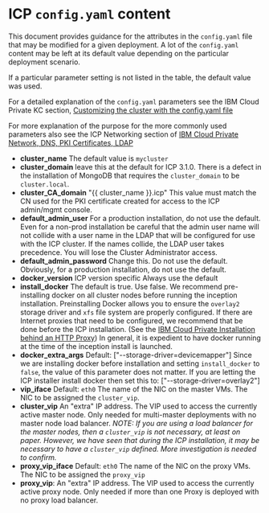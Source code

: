 # ICP `config.yaml` content

This document provides guidance for the attributes in the `config.yaml` file that may be modified for a given deployment.  A lot of the `config.yaml` content may be left at its default value depending on the particular deployment scenario.

If a particular parameter setting is not listed in the table, the default value was used.

For a detailed explanation of the `config.yaml` parameters see the IBM Cloud Private KC section, [Customizing the cluster with the config.yaml file](https://www.ibm.com/support/knowledgecenter/en/SSBS6K_3.1.0/installing/config_yaml.html)

For more explanation of the purpose for the more commonly used parameters also see the ICP Networking section of [IBM Cloud Private Network, DNS, PKI Certificates, LDAP](icp-networks-dns-certs-ldap.md)


- **cluster_name** The default value is `mycluster`
- **cluster_domain**    leave this at the default for ICP 3.1.0. There is a defect in the installation of MongoDB that requires the `cluster_domain` to be `cluster.local`.
- **cluster_CA_domain**  "{{ cluster_name }}.icp"   This value must match the CN used for the PKI certificate created for access to the ICP admin/mgmt console.
- **default_admin_user** For a production installation, do not use the default. Even for a non-prod installation be careful that the admin user name will not collide with a user name in the LDAP that will be configured for use with the ICP cluster.  If the names collide, the LDAP user takes precedence. You will lose the Cluster Administrator access.
- **default_admin_password** Change this. Do not use the default. Obviously, for a production installation, do not use the default.
- **docker_version**   ICP version specific  Always use the default
- **install_docker**   The default is true. Use false. We recommend pre-installing docker on all cluster nodes before running the inception installation. Preinstalling Docker allows you to ensure the `overlay2` storage driver and `xfs` file system are properly configured. If there are Internet proxies that need to be configured, we recommend that be done before the ICP installation. (See the [IBM Cloud Private Installation behind an HTTP Proxy](https://www.ibm.com/support/knowledgecenter/en/SSBS6K_3.1.0/installing/install_proxy.html)) In general, it is expedient to have docker running at the time of the inception install is launched.
- **docker_extra_args** Default: ["--storage-driver=devicemapper"]  Since we are installing docker before installation and setting `install_docker` to `false`, the value of this parameter does not matter.  If you are letting the ICP installer install docker then set this to: ["--storage-driver=overlay2"]
- **vip_iface** Default: `eth0` The name of the NIC on the master VMs. The NIC to be assigned the `cluster_vip`.
- **cluster_vip** An "extra" IP address. The VIP used to access the currently active master node. Only needed for multi-master deployments with no master node load balancer.  *NOTE: If you are using a load balancer for the master nodes, then a `cluster_vip` is not necessary, at least on paper.  However, we have seen that during the ICP installation, it may be necessary to have a `cluster_vip` defined.  More investigation is needed to confirm.*
- **proxy_vip_iface**  Default: `eth0`  The name of the NIC on the proxy VMs. The NIC to be assigned the `proxy_vip`  
- **proxy_vip**: An "extra" IP address. The VIP used to access the currently active proxy node. Only needed if more than one Proxy is deployed with no proxy load balancer.
